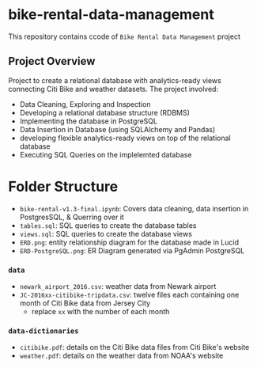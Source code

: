# bike-rental-data-management

This repository contains ccode of `Bike Rental Data Management` project

## Project Overview

Project to create a relational database with analytics-ready views connecting Citi Bike and weather datasets. The project involved:
- Data Cleaning, Exploring and Inspection
- Developing a relational database structure (RDBMS)
- Implementing the database in PostgreSQL
- Data Insertion in Database (using SQLAlchemy and Pandas)
- developing flexible analytics-ready views on top of the relational database
- Executing SQL Queries on the implelemted database

# Folder Structure

- `bike-rental-v1.3-final.ipynb`: Covers data cleaning, data insertion in PostgresSQL, & Querring over it
- `tables.sql`: SQL queries to create the database tables
- `views.sql`: SQL queries to create the database views
- `ERD.png`: entity relationship diagram for the database made in Lucid
- `ERD-PostgreSQL.png`: ER Diagram generated via PgAdmin PostgreSQL

### `data`
- `newark_airport_2016.csv`: weather data from Newark airport
- `JC-2016xx-citibike-tripdata.csv`: twelve files each containing one month of Citi Bike data from Jersey City
    - replace `xx` with the number of each month

### `data-dictionaries`
- `citibike.pdf`: details on the Citi Bike data files from Citi Bike's website
- `weather.pdf`: details on the weather data from NOAA's website

